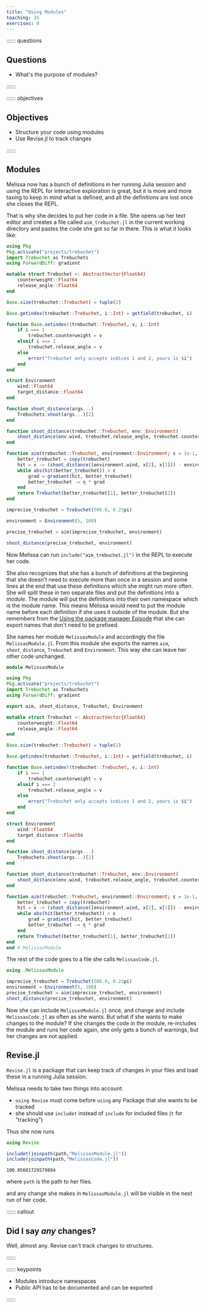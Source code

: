```yaml
---
title: "Using Modules"
teaching: 15
exercises: 0
---
```


:::::: questions

## Questions

  - What's the purpose of modules?

::::::

:::::: objectives

## Objectives

  - Structure your code using modules
  - Use Revise.jl to track changes

::::::

## Modules

Melissa now has a bunch of definitions in her running Julia session and using
the REPL for interactive exploration is great, but it is more and more taxing
to keep in mind what is defined, and all the definitions are lost once she
closes the REPL.

That is why she decides to put her code in a file.
She opens up her text editor and creates a file called `aim_trebuchet.jl` in
the current working directory and pastes the code she got so far in there.
This is what it looks like:

```julia
using Pkg
Pkg.activate("projects/trebuchet")
import Trebuchet as Trebuchets
using ForwardDiff: gradient

mutable struct Trebuchet <: AbstractVector{Float64}
    counterweight::Float64
    release_angle::Float64
end

Base.size(trebuchet::Trebuchet) = tuple(2)

Base.getindex(trebuchet::Trebuchet, i::Int) = getfield(trebuchet, i)

function Base.setindex!(trebuchet::Trebuchet, v, i::Int)
    if i === 1
        trebuchet.counterweight = v
    elseif i === 2
        trebuchet.release_angle = v
    else
        error("Trebuchet only accepts indices 1 and 2, yours is $i")
    end
end

struct Environment
    wind::Float64
    target_distance::Float64
end

function shoot_distance(args...)
    Trebuchets.shoot(args...)[2]
end

function shoot_distance(trebuchet::Trebuchet, env::Environment)
    shoot_distance(env.wind, trebuchet.release_angle, trebuchet.counterweight)
end

function aim(trebuchet::Trebuchet, environment::Environment; ε = 1e-1, η = 0.05)
    better_trebuchet = copy(trebuchet)
    hit = x -> (shoot_distance([environment.wind, x[2], x[1]]) - environment.target_distance)
    while abs(hit(better_trebuchet)) > ε
        grad = gradient(hit, better_trebuchet)
        better_trebuchet -= η * grad
    end
    return Trebuchet(better_trebuchet[1], better_trebuchet[2])
end

imprecise_trebuchet = Trebuchet(500.0, 0.25pi)

environment = Environment(5, 100)

precise_trebuchet = aim(imprecise_trebuchet, environment)

shoot_distance(precise_trebuchet, environment)

```

Now Melissa can run `include("aim_trebuchet.jl")` in the REPL to execute her
code.

She also recognizes that she has a bunch of definitions at the beginning that
she doesn't need to execute more than once in a session and some lines at the
end that use these definitions which she might run more often.  She will split
these in two separate files and put the definitions into a _module_.  The module
will put the definitions into their own namespace which is the module name.
This means Melissa would need to put the module name before each definition if
she uses it outside of the module.  But she remembers from the [Using the
package manager Episode](04_Using_the_package_manager.md) that she can export
names that don't need to be prefixed.

She names her module `MelissasModule` and accordingly the file
`MelissasModule.jl`.  From this module she exports the names `aim`,
`shoot_distance`, `Trebuchet` and `Environment`.  This way she can leave her
other code unchanged.

```julia
module MelissasModule

using Pkg
Pkg.activate("projects/trebuchet")
import Trebuchet as Trebuchets
using ForwardDiff: gradient

export aim, shoot_distance, Trebuchet, Environment

mutable struct Trebuchet <: AbstractVector{Float64}
    counterweight::Float64
    release_angle::Float64
end

Base.size(trebuchet::Trebuchet) = tuple(2)

Base.getindex(trebuchet::Trebuchet, i::Int) = getfield(trebuchet, i)

function Base.setindex!(trebuchet::Trebuchet, v, i::Int)
    if i === 1
        trebuchet.counterweight = v
    elseif i === 2
        trebuchet.release_angle = v
    else
        error("Trebuchet only accepts indices 1 and 2, yours is $i")
    end
end

struct Environment
    wind::Float64
    target_distance::Float64
end

function shoot_distance(args...)
    Trebuchets.shoot(args...)[2]
end

function shoot_distance(trebuchet::Trebuchet, env::Environment)
    shoot_distance(env.wind, trebuchet.release_angle, trebuchet.counterweight)
end

function aim(trebuchet::Trebuchet, environment::Environment; ε = 1e-1, η = 0.05)
    better_trebuchet = copy(trebuchet)
    hit = x -> (shoot_distance([environment.wind, x[2], x[1]]) - environment.target_distance)
    while abs(hit(better_trebuchet)) > ε
        grad = gradient(hit, better_trebuchet)
        better_trebuchet -= η * grad
    end
    return Trebuchet(better_trebuchet[1], better_trebuchet[2])
end
end # MelissasModule

```

The rest of the code goes to a file she calls `MelissasCode.jl`.

```julia
using .MelissasModule

imprecise_trebuchet = Trebuchet(500.0, 0.25pi)
environment = Environment(5, 100)
precise_trebuchet = aim(imprecise_trebuchet, environment)
shoot_distance(precise_trebuchet, environment)
```

Now she can include `MelissasModule.jl` once, and change and include
`MelissasCode.jl` as often as she wants.  But what if she wants to make changes
to the module?  If she changes the code in the module, re-includes the module
and runs her code again, she only gets a bunch of warnings, but her changes are
not applied.

## Revise.jl

`Revise.jl` is a package that can keep track of changes in your files and load
these in a running Julia session.

Melissa needs to take two things into account:

- `using Revise` must come before `using` any Package that she wants to be
  tracked
- she should use `includet` instead of `include` for included files (`t` for
  "tracking")

Thus she now runs

```julia
using Revise

includet(joinpath(path,"MelissasModule.jl"))
include(joinpath(path,"MelissasCode.jl"))
```

```output
100.05601729579894
```

where `path` is the path to her files.

and any change she makes in `MelissasModule.jl` will be visible in the next run
of her code.

:::::: callout

## Did I say _any_ changes?

Well, almost any. Revise can't track changes to structures.

::::::

:::::: keypoints

  - Modules introduce namespaces
  - Public API has to be documented and can be exported

::::::


